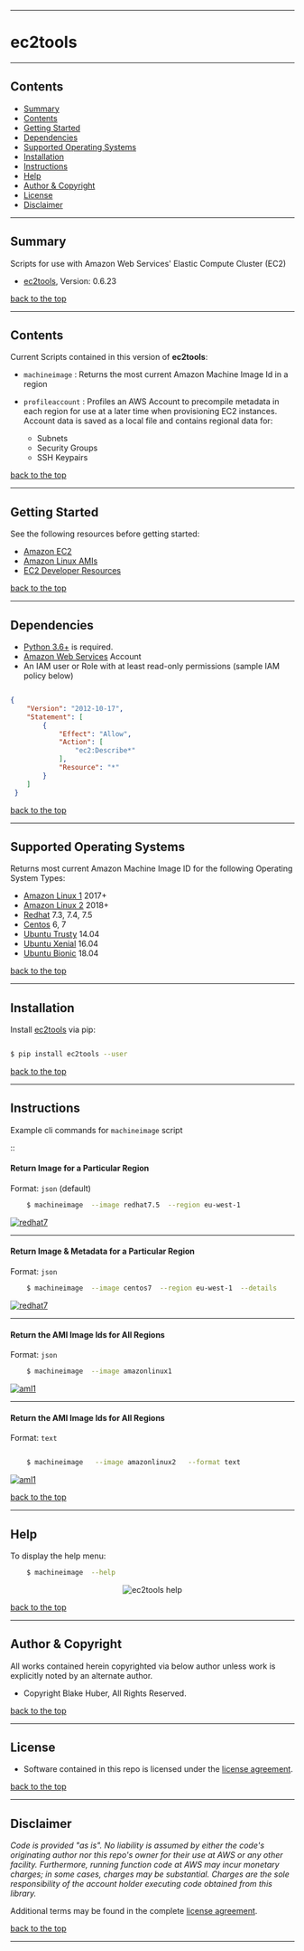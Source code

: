 <a name="top"></a>
* * *
# ec2tools
* * *

## Contents

* [Summary](#summary)
* [Contents](#contents)
* [Getting Started](#getting-started)
* [Dependencies](#dependencies)
* [Supported Operating Systems](#supported-operating-systems)
* [Installation](#installation)
* [Instructions](#instructions)
* [Help](#help)
* [Author & Copyright](#author---copyright)
* [License](#license)
* [Disclaimer](#disclaimer)

* * *

## Summary

Scripts for use with Amazon Web Services' Elastic Compute Cluster (EC2)

* [ec2tools](https://pypi.org/project/ec2tools), Version: 0.6.23

[back to the top](#top)

* * *

## Contents

Current Scripts contained in this version of **ec2tools**:

* `machineimage` : Returns the most current Amazon Machine Image Id in a region

* `profileaccount` : Profiles an AWS Account to precompile metadata in each region for use
at a later time when provisioning EC2 instances.  Account data is saved as a local file and
contains regional data for:

    - Subnets
    - Security Groups
    - SSH Keypairs

[back to the top](#top)

* * *

## Getting Started

See the following resources before getting started:

- [Amazon EC2](https://aws.amazon.com/ec2)
- [Amazon Linux AMIs](https://aws.amazon.com/amazon-linux-ami)
- [EC2 Developer Resources](https://aws.amazon.com/ec2/developer-resources/)

[back to the top](#top)

* * *

## Dependencies

* [Python 3.6+](https://www.python.org) is required.
* [Amazon Web Services](https://aws.amazon.com) Account
* An IAM user or Role with at least read-only permissions (sample IAM policy below)

```json

{
    "Version": "2012-10-17",
    "Statement": [
        {
            "Effect": "Allow",
            "Action": [
                "ec2:Describe*"
            ],
            "Resource": "*"
        }
    ]
 }

```

[back to the top](#top)

* * *

## Supported Operating Systems

Returns most current Amazon Machine Image ID for the following Operating System Types:

* [Amazon Linux 1](https://aws.amazon.com/amazon-linux-ami) 2017+
* [Amazon Linux 2](https://aws.amazon.com/amazon-linux-2) 2018+
* [Redhat](https://aws.amazon.com/partners/redhat/) 7.3, 7.4, 7.5
* [Centos](https://aws.amazon.com/marketplace/seller-profile?id=16cb8b03-256e-4dde-8f34-1b0f377efe89) 6, 7
* [Ubuntu Trusty](https://aws.amazon.com/marketplace/search/results?x=0&y=0&searchTerms=ubuntu+14.04) 14.04
* [Ubuntu Xenial](https://aws.amazon.com/marketplace/pp/B01JBL2M0O?qid=1532883122707) 16.04
* [Ubuntu Bionic](https://aws.amazon.com/marketplace/search/results?x=0&y=0&searchTerms=ubuntu+18.04) 18.04

[back to the top](#top)

* * *

## Installation

Install [ec2tools](https://pypi.org/project/ec2tools) via pip:

```bash

$ pip install ec2tools --user

```

[back to the top](#top)

* * *

## Instructions

Example cli commands for `machineimage` script

::

#### Return Image for a Particular Region

Format:  `json` (default)


```bash
    $ machineimage  --image redhat7.5  --region eu-west-1
```

[![redhat7](./assets/redhat7.5-1region.png)](https://rawgithub.com/fstab50/ec2tools/master/assets/redhat7.5-1region.png)

* * *

#### Return Image & Metadata for a Particular Region

Format:  `json`

```bash
    $ machineimage  --image centos7  --region eu-west-1  --details
```

[![redhat7](./assets/centos7-details.png)](https://rawgithub.com/fstab50/ec2tools/master/assets/centos7-details.png)

* * *

#### Return the AMI Image Ids for All Regions

Format:  `json`

```bash
    $ machineimage  --image amazonlinux1
```

[![aml1](./assets/aml1-allregions.png)](https://rawgithub.com/fstab50/ec2tools/master/assets/aml1-allregions.png)

* * *

#### Return the AMI Image Ids for All Regions

Format:  `text`

```bash

    $ machineimage   --image amazonlinux2   --format text

```

[![aml1](./assets/aml2-text.png)](https://images.awspros.world/ec2tools/ec2tools-metadata-text.png)

[back to the top](#top)

* * *

## Help

To display the help menu:

```bash
    $ machineimage  --help
```

<p align="center">
  <img src="https://rawgithub.com/fstab50/ec2tools/master/assets/help-menu.png" alt="ec2tools help"/>
</p>


[back to the top](#top)

* * *

## Author & Copyright

All works contained herein copyrighted via below author unless work is explicitly noted by an alternate author.

* Copyright Blake Huber, All Rights Reserved.

[back to the top](#top)

* * *

## License

* Software contained in this repo is licensed under the [license agreement](./LICENSE.md).

[back to the top](#top)

* * *

## Disclaimer

*Code is provided "as is". No liability is assumed by either the code's originating author nor this repo's owner for their use at AWS or any other facility. Furthermore, running function code at AWS may incur monetary charges; in some cases, charges may be substantial. Charges are the sole responsibility of the account holder executing code obtained from this library.*

Additional terms may be found in the complete [license agreement](./LICENSE.md).

[back to the top](#top)

* * *
